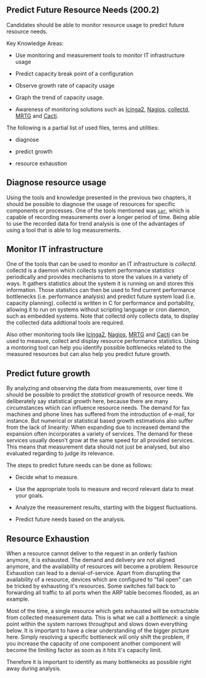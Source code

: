 ## Predict Future Resource Needs (200.2) 

Candidates should be able to monitor resource usage to predict future
resource needs.

Key Knowledge Areas:

-   Use monitoring and measurement tools to monitor IT infrastructure
    usage

-   Predict capacity break point of a configuration

-   Observe growth rate of capacity usage

-   Graph the trend of capacity usage.

-   Awareness of monitoring solutions such as
    [Icinga2](https://www.icinga.com/products/infrastructure-monitoring/),
    [Nagios](http://www.nagios.org),
    [collectd](http://www.collectd.org),
    [MRTG](http://oss.oetiker.ch/mrtg/) and
    [Cacti](http://www.cacti.net).

The following is a partial list of used files, terms and utilities:

-   diagnose

-   predict growth

-   resource exhaustion

##  Diagnose resource usage

Using the tools and knowledge presented in the previous two chapters, it
should be possible to diagnose the usage of resources for specific
components or processes. One of the tools mentioned was [`sar`](https://lpic2book.github.io/src/lpic2.200.1/#sar),
which is capable of recording measurements over a longer period of time.
Being able to use the recorded data for trend analysis is one of the
advantages of using a tool that is able to log measurements.

##  Monitor IT infrastructure

One of the tools that can be used to monitor an IT infrastructure is
*collectd*. collectd is a daemon which collects system performance
statistics periodically and provides mechanisms to store the values in a
variety of ways. It gathers statistics about the system it is running on
and stores this information. Those statistics can then be used to find
current performance bottlenecks (i.e. performance analysis) and predict
future system load (i.e. capacity planning). collectd is written in C
for performance and portability, allowing it to run on systems without
scripting language or cron daemon, such as embedded systems. Note that
collectd only collects data, to display the collected data addtional
tools are required.

Also other monitoring tools like
[Icinga2](https://www.icinga.com/products/infrastructure-monitoring/),
[Nagios](http://www.nagios.org), [MRTG](http://oss.oetiker.ch/mrtg/) and
[Cacti](http://www.cacti.net) can be used to measure, collect and
display resource performance statistics. Using a montoring tool can help
you identify possible bottlenecks related to the measured resources but
can also help you predict future growth.

##  Predict future growth

By analyzing and observing the data from measurements, over time it
should be possible to predict the *statistical* growth of resource
needs. We deliberately say statistical growth here, because there are
many circumstances which can influence resource needs. The demand for
fax machines and phone lines has suffered from the introduction of
e-mail, for instance. But numerical or statistical based growth
estimations also suffer from the lack of linearity: When expanding due
to increased demand the expansion often incorporates a variety of
services. The demand for these services usually doesn't grow at the
same speed for all provided services. This means that measurement data
should not just be analysed, but also evaluated regarding to judge its
relevance.

The steps to predict future needs can be done as follows:

-   Decide what to measure.

-   Use the appropriate tools to measure and record relevant data to
    meat your goals.

-   Analyze the measurement results, starting with the biggest
    fluctuations.

-   Predict future needs based on the analysis.

##  Resource Exhaustion

When a resource cannot deliver to the request in an orderly fashion
anymore, it is exhausted. The demand and delivery are not aligned
anymore, and the availability of resources will become a problem.
Resource Exhaustion can lead to a denial-of-service. Apart from
disrupting the availability of a resource, devices which are configured
to "fail open" can be tricked by exhausting it's resources. Some
switches fall back to forwarding all traffic to all ports when the ARP
table becomes flooded, as an example.

Most of the time, a single resource which gets exhausted will be
extractable from collected measurement data. This is what we call a
*bottleneck*: a single point within the system narrows throughput and
slows down everything below. It is important to have a clear
understanding of the bigger picture here. Simply resolving a specific
bottleneck will only shift the problem, if you increase the capacity of
one component another component will become the limiting factor as soon
as it hits it's capacity limit.

Therefore it is important to identify as many bottlenecks as possible
right away during analysis.
